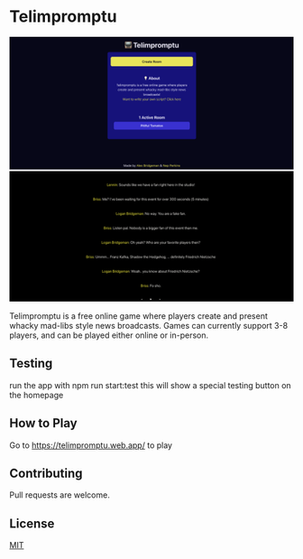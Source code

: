 # Telimpromptu

<img src="./screenshots/screenshot.png" alt="homepage">
<img src="./screenshots/teleprompter.png" alt="teleprompter">


Telimpromptu is a free online game where players create and present whacky mad-libs style news broadcasts. Games can currently support 3-8 players, and can be played either online or in-person.

## Testing
run the app with npm run start:test
this will show a special testing button on the homepage

## How to Play


Go to https://telimpromptu.web.app/ to play 


## Contributing

Pull requests are welcome. 

## License

[MIT](https://choosealicense.com/licenses/mit/)